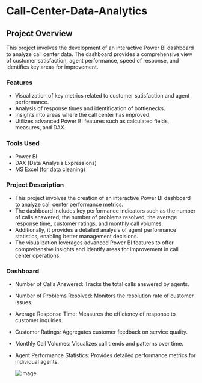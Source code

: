 # Call-Center-Data-Analytics

## Project Overview 
This project involves the development of an interactive Power BI dashboard to analyze call center data. The dashboard provides a comprehensive view of customer satisfaction, agent performance, speed of response, and identifies key areas for improvement.

### Features

- Visualization of key metrics related to customer satisfaction and agent performance.
- Analysis of response times and identification of bottlenecks.
- Insights into areas where the call center has improved.
- Utilizes advanced Power BI features such as calculated fields, measures, and DAX.

### Tools Used

- Power BI
- DAX (Data Analysis Expressions)
- MS Excel (for data cleaning)

### Project Description 

- This project involves the creation of an interactive Power BI dashboard to analyze call center performance metrics.
- The dashboard includes key performance indicators such as the number of calls answered, the number of problems resolved, the average response time, customer ratings, and monthly call volumes.
- Additionally, it provides a detailed analysis of agent performance statistics, enabling better management decisions.
- The visualization leverages advanced Power BI features to offer comprehensive insights and identify areas for improvement in call center operations.



### Dashboard 

- Number of Calls Answered: Tracks the total calls answered by agents.
- Number of Problems Resolved: Monitors the resolution rate of customer issues.
- Average Response Time: Measures the efficiency of response to customer inquiries.
- Customer Ratings: Aggregates customer feedback on service quality.
- Monthly Call Volumes: Visualizes call trends and patterns over time.
- Agent Performance Statistics: Provides detailed performance metrics for individual agents.

  ![image](https://github.com/user-attachments/assets/497568fd-85e2-4202-92da-724158b9392a)
  
